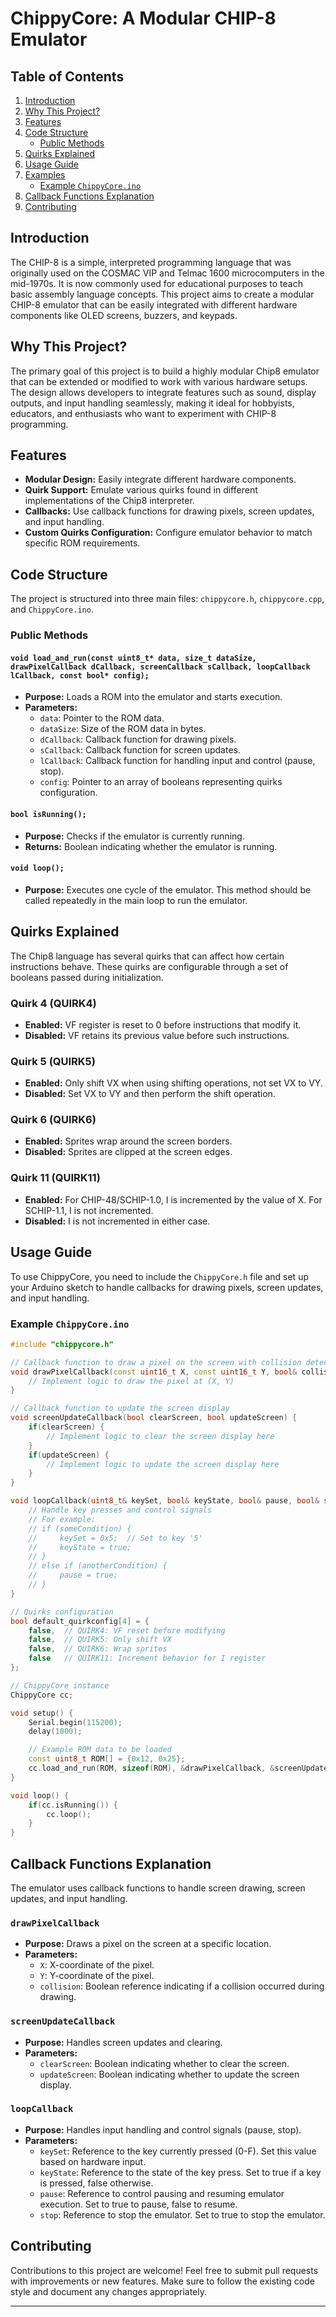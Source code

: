 
# ChippyCore: A Modular CHIP-8 Emulator

## Table of Contents
1. [Introduction](#introduction)
2. [Why This Project?](#why-this-project)
3. [Features](#features)
4. [Code Structure](#code-structure)
    - [Public Methods](#public-methods)
5. [Quirks Explained](#quirks-explained)
6. [Usage Guide](#usage-guide)
7. [Examples](#examples)
    - [Example `ChippyCore.ino`](#example-chippycoreino)
8. [Callback Functions Explanation](#callback-functions-explanation)
9. [Contributing](#contributing)

## Introduction
The CHIP-8 is a simple, interpreted programming language that was originally used on the COSMAC VIP and Telmac 1600 microcomputers in the mid-1970s. It is now commonly used for educational purposes to teach basic assembly language concepts. This project aims to create a modular CHIP-8 emulator that can be easily integrated with different hardware components like OLED screens, buzzers, and keypads.

## Why This Project?
The primary goal of this project is to build a highly modular Chip8 emulator that can be extended or modified to work with various hardware setups. The design allows developers to integrate features such as sound, display outputs, and input handling seamlessly, making it ideal for hobbyists, educators, and enthusiasts who want to experiment with CHIP-8 programming.

## Features
- **Modular Design:** Easily integrate different hardware components.
- **Quirk Support:** Emulate various quirks found in different implementations of the Chip8 interpreter.
- **Callbacks:** Use callback functions for drawing pixels, screen updates, and input handling.
- **Custom Quirks Configuration:** Configure emulator behavior to match specific ROM requirements.

## Code Structure
The project is structured into three main files: `chippycore.h`, `chippycore.cpp`, and `ChippyCore.ino`.

### Public Methods

#### `void load_and_run(const uint8_t* data, size_t dataSize, drawPixelCallback dCallback, screenCallback sCallback, loopCallback lCallback, const bool* config);`
- **Purpose:** Loads a ROM into the emulator and starts execution.
- **Parameters:**
    - `data`: Pointer to the ROM data.
    - `dataSize`: Size of the ROM data in bytes.
    - `dCallback`: Callback function for drawing pixels.
    - `sCallback`: Callback function for screen updates.
    - `lCallback`: Callback function for handling input and control (pause, stop).
    - `config`: Pointer to an array of booleans representing quirks configuration.

#### `bool isRunning();`
- **Purpose:** Checks if the emulator is currently running.
- **Returns:** Boolean indicating whether the emulator is running.

#### `void loop();`
- **Purpose:** Executes one cycle of the emulator. This method should be called repeatedly in the main loop to run the emulator.

## Quirks Explained
The Chip8 language has several quirks that can affect how certain instructions behave. These quirks are configurable through a set of booleans passed during initialization.

### Quirk 4 (QUIRK4)
- **Enabled:** VF register is reset to 0 before instructions that modify it.
- **Disabled:** VF retains its previous value before such instructions.

### Quirk 5 (QUIRK5)
- **Enabled:** Only shift VX when using shifting operations, not set VX to VY.
- **Disabled:** Set VX to VY and then perform the shift operation.

### Quirk 6 (QUIRK6)
- **Enabled:** Sprites wrap around the screen borders.
- **Disabled:** Sprites are clipped at the screen edges.

### Quirk 11 (QUIRK11)
- **Enabled:** For CHIP-48/SCHIP-1.0, I is incremented by the value of X. For SCHIP-1.1, I is not incremented.
- **Disabled:** I is not incremented in either case.

## Usage Guide
To use ChippyCore, you need to include the `ChippyCore.h` file and set up your Arduino sketch to handle callbacks for drawing pixels, screen updates, and input handling.

### Example `ChippyCore.ino`

```cpp
#include "chippycore.h"

// Callback function to draw a pixel on the screen with collision detection
void drawPixelCallback(const uint16_t X, const uint16_t Y, bool& collision) {
    // Implement logic to draw the pixel at (X, Y)
}

// Callback function to update the screen display
void screenUpdateCallback(bool clearScreen, bool updateScreen) {
    if(clearScreen) {
        // Implement logic to clear the screen display here
    }
    if(updateScreen) {
        // Implement logic to update the screen display here
    }
}

void loopCallback(uint8_t& keySet, bool& keyState, bool& pause, bool& stop) {
    // Handle key presses and control signals
    // For example:
    // if (someCondition) {
    //     keySet = 0x5;  // Set to key '5'
    //     keyState = true;
    // }
    // else if (anotherCondition) {
    //     pause = true;
    // }
}

// Quirks configuration
bool default_quirkconfig[4] = {   
    false,  // QUIRK4: VF reset before modifying
    false,  // QUIRK5: Only shift VX
    false,  // QUIRK6: Wrap sprites
    false   // QUIRK11: Increment behavior for I register
};

// ChippyCore instance
ChippyCore cc;

void setup() {
    Serial.begin(115200);
    delay(1000);

    // Example ROM data to be loaded
    const uint8_t ROM[] = {0x12, 0x25};
    cc.load_and_run(ROM, sizeof(ROM), &drawPixelCallback, &screenUpdateCallback, &loopCallback, default_quirkconfig);
}

void loop() {
    if(cc.isRunning()) {
        cc.loop();
    }
}
```

## Callback Functions Explanation
The emulator uses callback functions to handle screen drawing, screen updates, and input handling.

### `drawPixelCallback`
- **Purpose:** Draws a pixel on the screen at a specific location.
- **Parameters:**
    - `X`: X-coordinate of the pixel.
    - `Y`: Y-coordinate of the pixel.
    - `collision`: Boolean reference indicating if a collision occurred during drawing.

### `screenUpdateCallback`
- **Purpose:** Handles screen updates and clearing.
- **Parameters:**
    - `clearScreen`: Boolean indicating whether to clear the screen.
    - `updateScreen`: Boolean indicating whether to update the screen display.

### `loopCallback`
- **Purpose:** Handles input handling and control signals (pause, stop).
- **Parameters:**
    - `keySet`: Reference to the key currently pressed (0-F). Set this value based on hardware input.
    - `keyState`: Reference to the state of the key press. Set to true if a key is pressed, false otherwise.
    - `pause`: Reference to control pausing and resuming emulator execution. Set to true to pause, false to resume.
    - `stop`: Reference to stop the emulator. Set to true to stop the emulator.

## Contributing
Contributions to this project are welcome! Feel free to submit pull requests with improvements or new features. Make sure to follow the existing code style and document any changes appropriately.

---
